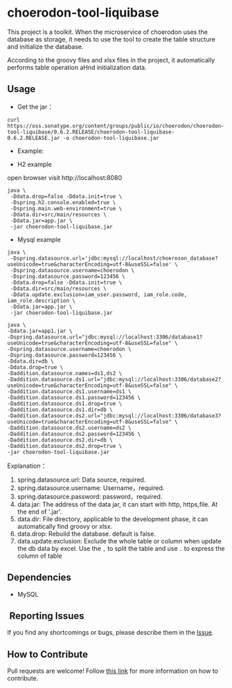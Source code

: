 # choerodon-tool-liquibase

This project is a toolkit. When the microservice of choerodon uses the database as storage, it needs to use the tool to create the table structure and initialize the database.

According to the groovy files and xlsx files in the project, it automatically performs table operation aHnd initialization data.

## Usage

* Get the jar：

```
curl https://oss.sonatype.org/content/groups/public/io/choerodon/choerodon-tool-liquibase/0.6.2.RELEASE/choerodon-tool-liquibase-0.6.2.RELEASE.jar -o choerodon-tool-liquibase.jar
```

* Example:

* H2 example

open browser visit http://localhost:8080

```
java \
 -Ddata.drop=false -Ddata.init=true \
 -Dspring.h2.console.enabled=true \
 -Dspring.main.web-environment=true \
 -Ddata.dir=src/main/resources \
 -Ddata.jar=app.jar \
 -jar choerodon-tool-liquibase.jar
```

* Mysql example
```
java \
 -Dspring.datasource.url='jdbc:mysql://localhost/choeroson_database?useUnicode=true&characterEncoding=utf-8&useSSL=false' \
 -Dspring.datasource.username=choerodon \
 -Dspring.datasource.password=123456 \
 -Ddata.drop=false -Ddata.init=true \
 -Ddata.dir=src/main/resources \
 -Ddata.update.exclusion=iam_user.password, iam_role.code, iam_role.description \
 -Ddata.jar=app.jar \
 -jar choerodon-tool-liquibase.jar
```

```
java \
-Ddata.jar=app1.jar \
-Dspring.datasource.url="jdbc:mysql://localhost:3306/database1?useUnicode=true&characterEncoding=utf-8&useSSL=false" \
-Dspring.datasource.username=choerodon \
-Dspring.datasource.password=123456 \
-Ddata.dir=db \
-Ddata.drop=true \
-Daddition.datasource.names=ds1,ds2 \
-Daddition.datasource.ds1.url="jdbc:mysql://localhost:3306/database2?useUnicode=true&characterEncoding=utf-8&useSSL=false" \
-Daddition.datasource.ds1.username=ds1 \
-Daddition.datasource.ds1.password=123456 \
-Daddition.datasource.ds1.drop=true \
-Daddition.datasource.ds1.dir=db \
-Daddition.datasource.ds2.url="jdbc:mysql://localhost:3306/database3?useUnicode=true&characterEncoding=utf-8&useSSL=false" \
-Daddition.datasource.ds2.username=ds2 \
-Daddition.datasource.ds2.password=123456 \
-Daddition.datasource.ds2.dir=db \
-Daddition.datasource.ds2.drop=true \
-jar choerodon-tool-liquibase.jar
```

Explanation：

1. spring.datasource.url: Data source, required.
2. spring.datasource.username: Username，required.
3. spring.datasource.password: password，required.
4. data.jar: The address of the data jar, it can start with http, https,file. At the end of '.jar'.
5. data.dir: File directory, applicable to the development phase, it can automatically find groovy or xlsx.
6. data.drop: Rebuild the database. default is false.
7. data.update.exclusion: Exclude the whole table or column when update the db data by excel. Use the `,` to split the table and use `.` to express the column of table


## Dependencies

* MySQL

##  Reporting Issues

If you find any shortcomings or bugs, please describe them in the [Issue](https://github.com/choerodon/choerodon/issues/new?template=issue_template.md).

## How to Contribute
Pull requests are welcome! Follow [this link](https://github.com/choerodon/choerodon/blob/master/CONTRIBUTING.md) for more information on how to contribute.
